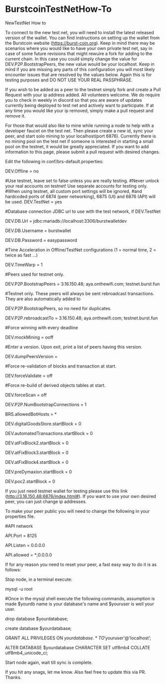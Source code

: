 # BurstcoinTestNetHow-To
NewTestNet How to

To connect to the new test net, you will need to install the latest released version of the wallet. You can find instructions on setting up the wallet from the Burstcoin website (https://burst-coin.org). Keep in mind there may be scenarios where you would like to have your own private test net, say in case of some future revisions that might rewuire a fork for adding to the current chain. In this case you could simply change the value for DEV.P2P.BootstrapPeers, the new value would be your localhost. Keep in mind if you are missing any parts of this configuration you will most likely encounter issues that are resolved by the values below. Again this is for testing purposes and DO NOT USE YOUR REAL PASSPHRASE. 

If you wish to be added as a peer to the testnet simply fork and create a Pull Request with your ip address added. All volunteers welcome. We do require you to check in weekly in discord so that you are aware of updates currently being deployed to test net and actively want to participate. If at any time you would like your ip removed, simply make a pull request and remove it. 

For those that would also like to mine while running a node to help with a developer faucet on the test net. Then please create a new id, sync your peer, and start solo mining to your localhost(port 6876). Currently there is no mining pool on the test net if someone is interested in starting a small pool on the testnet, it would be greatly appreciated. If you want to add information to this page, please submit a pull request with desired changes. 


Edit the following in conf/brs-default.properties: 



DEV.Offline = no

#Use testnet, leave set to false unless you are really testing.
#Never unlock your real accounts on testnet! Use separate accounts for testing only.
#When using testnet, all custom port settings will be ignored,
#and hardcoded ports of 6874 (peer networking), 6875 (UI) and 6876 (API) will be used.
DEV.TestNet = yes

#Database connection JDBC url to use with the test network, if DEV.TestNet

DEV.DB.Url = jdbc:mariadb://localhost:3306/burstwalletdev

DEV.DB.Username = burstwallet

DEV.DB.Password = easypassword

#Time Acceleration in Offline/TestNet configurations (1 = normal time, 2 = twice as fast ...)

DEV.TimeWarp = 1

#Peers used for testnet only.

DEV.P2P.BootstrapPeers = 3.16.150.48; aya.onthewifi.com; testnet.burst.fun

#Testnet only. These peers will always be sent rebroadcast transactions. They are also automatically added to 

DEV.P2P.BootstrapPeers, so no need for duplicates.

DEV.P2P.rebroadcastTo = 3.16.150.48; aya.onthewifi.com; testnet.burst.fun

#Force winning with every deadline

DEV.mockMining = ooff

#Enter a version. Upon exit, print a list of peers having this version.

DEV.dumpPeersVersion =

#Force re-validation of blocks and transaction at start.

DEV.forceValidate = off

#Force re-build of derived objects tables at start.

DEV.forceScan = off

DEV.P2P.NumBootstrapConnections = 1

BRS.allowedBotHosts = *

DEV.digitalGoodsStore.startBlock = 0

DEV.automatedTransactions.startBlock = 0

DEV.atFixBlock2.startBlock = 0

DEV.atFixBlock3.startBlock = 0

DEV.atFixBlock4.startBlock = 0

DEV.preDymaxion.startBlock = 0

DEV.poc2.startBlock = 0

If you just need testnet wallet for testing please use this link (http://3.16.150.48:6876/index.html#). If you want to use your own desired peer, you can just change ip addresses. 


To make your peer public you will need to change the following in your properties file.

#API network 

API.Port = 8125 

API.Listen = 0.0.0.0

API.allowed = *;0.0.0.0

If for any reason you need to reset your peer, a fast easy way to do it is as follows:

Stop node, in a terminal execute:

mysql -u root

#Once in the mysql shell execute the following commands, assumption is made $yourdb name is your database's name and $youruser is well your user.

drop database $yourdatabase;

create database $yourdatabase;

GRANT ALL PRIVILEGES ON $yourdatabase.* TO '$youruser'@'localhost’;

ALTER DATABASE $yourdatabase CHARACTER SET utf8mb4 COLLATE utf8mb4_unicode_ci;

Start node again, wait till sync is complete. 

If you hit any snags, let me know. Also feel free to update this via PR. Thanks.

